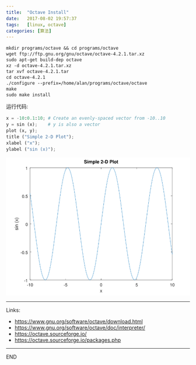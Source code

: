 ```yaml
---
title:  "Octave Install"
date:   2017-08-02 19:57:37
tags:   [linux, octave]
categories: [算法]
---
```

```shell
mkdir programs/octave && cd programs/octave
wget ftp://ftp.gnu.org/gnu/octave/octave-4.2.1.tar.xz
sudo apt-get build-dep octave
xz -d octave-4.2.1.tar.xz
tar xvf octave-4.2.1.tar
cd octave-4.2.1
./configure --prefix=/home/alan/programs/octave/octave
make
sudo make install
```

运行代码:
```python
x = -10:0.1:10; # Create an evenly-spaced vector from -10..10
y = sin (x);    # y is also a vector
plot (x, y);
title ("Simple 2-D Plot");
xlabel ("x");
ylabel ("sin (x)");
```

![](./resources/2017-08-02-octave-install/example-plot.svg)

---
Links:
- https://www.gnu.org/software/octave/download.html
- https://www.gnu.org/software/octave/doc/interpreter/
- https://octave.sourceforge.io/
- https://octave.sourceforge.io/packages.php

---
END
